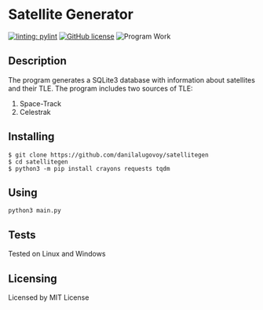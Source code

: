 # Satellite Generator
[![linting: pylint](https://img.shields.io/badge/linting-pylint-yellowgreen)](https://github.com/PyCQA/pylint)
[![GitHub license](https://img.shields.io/github/license/btfspace/satgen)](https://github.com/btfspace/satgen/blob/main/LICENSE)
![Program Work](https://i.imgur.com/GyP3tLz.jpg)
## Description
The program generates a SQLite3 database with information about satellites and their TLE. The program includes two sources of TLE:
1. Space-Track
2. Celestrak
## Installing

    $ git clone https://github.com/danilalugovoy/satellitegen
    $ cd satellitegen
    $ python3 -m pip install crayons requests tqdm
## Using

    python3 main.py
 ## Tests
 Tested on Linux and Windows
 ## Licensing
 Licensed by MIT License 
